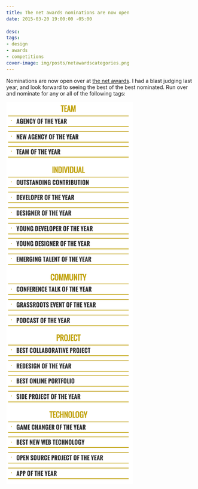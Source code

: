 ```yaml
---
title: The net awards nominations are now open
date: 2015-03-20 19:00:00 -05:00

desc:
tags:
- design
- awards
- competitions
cover-image: img/posts/netawardscategories.png
---
```


Nominations are now open over at [the net awards](https://thenetawards.com/). I had a blast judging last year, and look forward to seeing the best of the best nominated. Run over and nominate for any or all of the following tags:

![Net Awards](/static/img/posts/netawardscategories.png)
